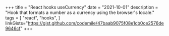 +++
title = "React hooks useCurrency"
date = "2021-10-01"
description = "Hook that formats a number as a currency using the browser's locale."
tags = [
    "react",
    "hooks",
]
linkGists="https://gist.github.com/codemile/47baab9075f08e1cb0ce2576de9646cf"
+++
